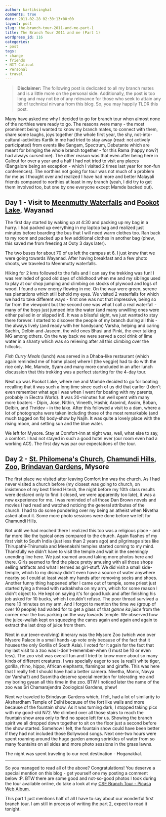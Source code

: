 ```yaml
---
author: kartiksinghal
comments: true
date: 2011-02-28 02:30:13+00:00
layout: post
slug: the-branch-tour-2011-and-me-part-1
title: The Branch Tour 2011 and me (Part 1)
wordpress_id: 116
categories:
- post
tags:
- change
- friends
- NIT Calicut
- Personal
- travel
---
```


> **Disclaimer:** The following post is dedicated to all my branch mates and is a little more on the personal side. Additionally, the post is too long and may not be of any relevance for those who seek to attain any bit of technical nirvana from this blog. So, you may happily TLDR this post.


Many have asked me why I decided to go for branch tour when almost none of the northies were ready to go. The reasons were many - the most prominent being I wanted to know my branch mates, to connect with them, share some laughs, joys together (the whole first year, the shy, not-into-cultural-activities Kartik in me had tried to stay away (read: not actively participated) from events like Sangam, Spectrum, Debutante which are meant for bringing the whole branch together - for this Rama (happy now?) had always cursed me). The other reason was that even after being here in Calicut for over a year and a half I had not tried to visit any places (Bangalore being an exception - which I visited 2 times last year for non-fun conferences). The northies not going for tour was not much of a problem for me as I thought over and realized I have had more and better Malayali friends compared to northies at least in my branch (yeah, I did try to get them involved too, but one by one everyone except Mamde backed out).


## Day 1 - Visit to [Meenmutty Waterfalls](http://www.hindu.com/mp/2005/02/26/stories/2005022601800100.htm) and [Pookot Lake](http://www.calicut.net/travel/pookot.html), Wayanad


The first day started by waking up at 4:30 and packing up my bag in a hurry. I had packed up everything in my laptop bag and realized just minutes before boarding the bus that I will need warm clothes too. Ran back to my room and packed up a few additional clothes in another bag (phew, this saved me from freezing at Ooty 3 days later).

The two buses for about 70 of us left the campus at 6. I just knew that we were going towards Wayanad. After having breakfast and a few photo shoots, we traveled to Meenmutty waterfalls.

Hiking for 2 kms followed to the falls and I can say the trekking was fun! I was reminded of good old days of childhood when me and my siblings used to play at our shop jumping and climbing on stocks of plywood and logs of wood. I found a new energy flowing in me. On the way were green, serene tea plantations which still behold my eyes. We visited 2 waterfalls for which we had to take different ways - first one was not that impressive, being so far from the viewpoint but the second one was what I call a real waterfall - many of the boys just jumped into the water (and many unwilling ones were either pulled in or slipped in!). It was a blissful sight, we just wanted to stay there forever. I started to discover the people of my branch during all this - the always lively (and ready with her handycam) Varsha, helping and caring Sachin, Delbin and Jaseem, the wild ones Bhasi and Pinki, the ever talking MG among others. On the way back we were served a cool drink of lime water in a shanty which was so relieving after all this climbing over the hillocks.

_Fish Curry Meals_ (lunch) was served in a Dhaba-like restaurant (which again reminded me of home place) where I (the veggie) had to do with the rice only. Me, Mamde, Syam and many more concluded in an after lunch discussion that this trekking was a perfect starting for the 4-day tour.

Next up was Pookot Lake, where me and Mamde decided to go for boating recalling that it was such a long time since each of us did that earlier (I don't even remember what age I was when I went for boating with my parents, probably in Electra World).﻿ It was 20-minutes fun well spent with many more boaters - Dipin, Jose, Nithin, Vineeth, Hashir, Aravind, Assim, Boban, Delbin, and Thridev - in the lake. After this followed a visit to a dam, where a lot of photographs were taken including those of the most remarkable (and much tagged on fb) body-show by Najih. It was quite a lovely place with the rising moon, and setting sun and the blue water.

We left for Mysore. Stay at Comfort-Inn at night was, well, what else to say, a comfort. I had not stayed in such a good hotel ever (our room even had a working AC!). The first day was par our expectations of the tour.


## Day 2 - [﻿﻿St. Philomena's Church](http://en.wikipedia.org/wiki/St._Philomena's_Church,_Mysore), [Chamundi Hills](http://en.wikipedia.org/wiki/Chamundi_hills), [Zoo](http://www.mysorezoo.org/), [Brindavan Gardens](http://www.horticulture.kar.nic.in/brindavan.htm), Mysore


The first place we visited after leaving Comfort Inn was the church. As I had never visited a church before (my closest was going to church, on insistence of my best friend Hitesh, the night before my 10th class results were declared only to find it closed, we were apparently too late), it was a new experience for me. I was reminded of all those Dan Brown novels and movies I had read and watched noticing the general attributes of the church. I had to do some pondering over my being an atheist when Nivetha asked about it. Some more photo sessions were done before we left for Chamundi Hills.

Not until we had reached there I realized this too was a religious place - and far more like the typical ones compared to the church. Again flashes of my first visit to South India (just less than 2 years ago) and pilgrimage sites like Thirupathi-Thirumala and Meenakshi temples started coming to my mind. Thankfully we didn't have to visit the temple and wait in the seemingly unending line here. We just roamed around taking more photos here and there. Girls seemed to find the place pretty amusing with all those shops selling artifacts and what I termed as girl-stuff. We did visit a small side-temple, which to my dismay didn't even have a source of water anywhere nearby so I could at least wash my hands after removing socks and shoes. Another funny thing happened after I came out of temple, some priest just started tying a thread with rudrakhsha on my arm, which for some reason I didn't object to. He kept on saying it's for good luck and after finishing his job asked for 10 bucks, which I couldn't refuse. The poor thread survived a mere 10 minutes on my arm. And I forgot to mention the time we (group of over 10 people) had waited for to get a glass of that _ganne ka juice_ from the corner near the bus parking on the way towards temple. We observed how the juice-wallah kept on squeezing the canes again and again and again to extract the last drop of juice from them.

Next in our (ever-evolving) itinerary was the Mysore Zoo (which won over Mysore Palace in a small hands-up vote only because of the fact that it houses the only Gorilla of South Asia). I voted for it again for the fact that my last visit to a zoo was I-don't-remember-when (I must be 10 or even less). The zoo visit was overall fun and I tried to know more about so many kinds of different creatures. I was specially eager to see (a real!) white tiger, gorilla, rhino, hippo, African elephants, flamingos and giraffe. This was here that I really felt I should have had a better camera. Nivetha, Monix, Navya (or Varsha?) and Susmitha deserve special mention for tolerating me and my boring gyaan all this time in the zoo. BTW I noticed later the name of the zoo was Sri Chamarajendra Zoological Gardens, phew!

Next we traveled to Brindavan Gardens which, I felt, had a lot of similarity to Akshardham Temple of Delhi because of the fort like walls and more because of the fountain show. As it was turning dark, I stopped taking pics with my good-old N72. We climbed over all those stairs to reach the fountain show area only to find no space left for us. Showing the branch spirit we all dropped down together to sit on the floor just a second before the show started. Somehow I felt, the fountain show could have been better if they had not included those Bollywood songs. Next one-two hours were spent roaming around the huge garden among sprinkles of water from so many fountains on all sides and more photo sessions in the grass lawns.

The night was spent traveling to our next destination - Hoganakkal.



* * *



So you managed to read all of the above? Congratulations! You deserve a special mention on this blog - get yourself one my posting a comment below :P. BTW there are some good and not-so-good photos I took during the tour available online, do take a look at my [CSE Branch Tour - Picasa Web Album](https://picasaweb.google.com/kartiksinghal/CSE200913BranchTour2011?authkey=Gv1sRgCIPG0ODz2KTblAE&feat=directlink).

This part 1 just mentions half of all I have to say about our wonderful first branch tour. I am still in process of writing the part 2, expect to read it tonight.